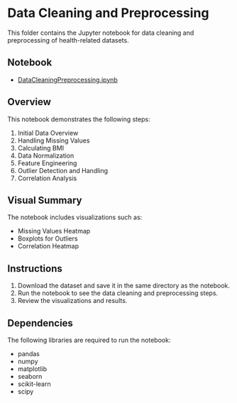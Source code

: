 # Data Cleaning and Preprocessing

This folder contains the Jupyter notebook for data cleaning and preprocessing of health-related datasets.

## Notebook

- [DataCleaningPreprocessing.ipynb](DataCleaningPreprocessing.ipynb)

## Overview

This notebook demonstrates the following steps:
1. Initial Data Overview
2. Handling Missing Values
3. Calculating BMI
4. Data Normalization
5. Feature Engineering
6. Outlier Detection and Handling
7. Correlation Analysis

## Visual Summary

The notebook includes visualizations such as:
- Missing Values Heatmap
- Boxplots for Outliers
- Correlation Heatmap

## Instructions

1. Download the dataset and save it in the same directory as the notebook.
2. Run the notebook to see the data cleaning and preprocessing steps.
3. Review the visualizations and results.

## Dependencies

The following libraries are required to run the notebook:
- pandas
- numpy
- matplotlib
- seaborn
- scikit-learn
- scipy
